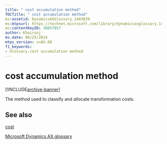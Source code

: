 ```yaml
---
title: " cost accumulation method"
TOCTitle: " cost accumulation method"
ms:assetid: DynamicsAXGlossary.1403839
ms:mtpsurl: https://technet.microsoft.com/library/dynamicsaxglossary.1403839(v=AX.60)
ms:contentKeyID: 36057057
author: Khairunj
ms.date: 08/25/2014
mtps_version: v=AX.60
f1_keywords:
- Glossary.cost accumulation method
---
```


# cost accumulation method


[!INCLUDE[archive-banner](includes/archive-banner.md)]

The method used to classify and allocate transformation costs.

## See also

[cost](cost.md)

[Microsoft Dynamics AX glossary](glossary/microsoft-dynamics-ax-glossary.md)

  


